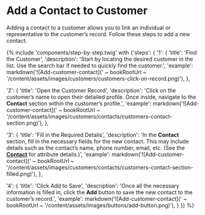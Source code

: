 # Add a Contact to Customer

Adding a contact to a customer allows you to link an individual or representative to the customer’s record. Follow these steps to add a new contact.

{% include 'components/step-by-step.twig' with {'steps': {
  '1': {
    'title': 'Find the Customer',
    'description': 'Start by locating the desired customer in the list. Use the search bar if needed to quickly find the customer.',
    'example': markdown('![Add-customer-contact](' ~ bookRootUrl ~ '/content/assets/images/customers/customers-click-on-record.png)'),
  },

  '2': {
    'title': 'Open the Customer Record',
    'description': 'Click on the customer’s name to open their detailed profile. Once inside, navigate to the **Contact** section within the customer’s profile.',
    'example': markdown('![Add-customer-contact](' ~ bookRootUrl ~ '/content/assets/images/customers/contacts/customers-contact-section.png)'),
  },

  '3': {
    'title': 'Fill in the Required Details',
    'description': 'In the **Contact** section, fill in the necessary fields for the new contact. This may include details such as the contact’s name, phone number, email, etc. (See the **[Contact](../contacts)** for attribute details.)',
    'example': markdown('![Add-customer-contact](' ~ bookRootUrl ~ '/content/assets/images/customers/contacts/customers-contact-section-filled.png)'),
  },

  '4': {
    'title': 'Click Add to Save',
    'description': 'Once all the necessary information is filled in, click the **Add** button to save the new contact to the customer’s record.',
    'example': markdown('![Add-customer-contact](' ~ bookRootUrl ~ '/content/assets/images/buttons/add-button.png)'),
  }
}} %}  
